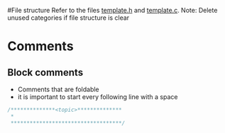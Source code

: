 #File structure
Refer to the files [template.h] and [template.c].
Note: Delete unused categories if file structure is clear

[template.h]: ./template.h
[template.c]: ./template.c

# Comments
## Block comments
* Comments that are foldable
 * it is important to start every following line with a space
```C
/**************<topic>**************
 *
 ***********************************/
 ```